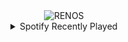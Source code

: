 <div align="center">
<picture>
    <source media="(prefers-color-scheme: dark)" srcset="https://i.ibb.co/ZTvLNDq/output-gif.gif">
    <source media="(prefers-color-scheme: light)" srcset="https://i.ibb.co/ZTvLNDq/output-gif.gif">
    <img alt="RENOS" src="https://i.ibb.co/ZTvLNDq/output-gif.gif">
</picture>
<details>
<summary>Spotify Recently Played</summary>
<img src="https://spotify-recently-played-readme.vercel.app/api?user=31d6d6zerc5ct6kck32na2ozsqf4&unique=1&width=400" alt="Spotify" />
</details>
</div>

<!-- Image deletion URL: https://ibb.co/zfCnNvq/5c3dae58b0fdba2e6e34fbdc494f80ed -->